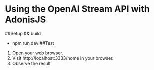 # Using the OpenAI Stream API with AdonisJS

##Setup && build
-  npm run dev
##Test
1. Open your web browser.
2. Visit http://localhost:3333/home in your browser.
3. Observe the result